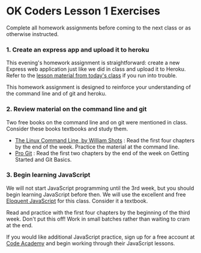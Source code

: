 OK Coders Lesson 1 Exercises
====

Complete all homework assignments before coming to the next class or as otherwise instructed.

### 1. Create an express app and upload it to heroku

This evening's homework assignment is straightforward: create a new Express web application just like we did in class and upload it to Heroku. Refer to the [lesson material from today's class](https://github.com/okcoders/ok-coders-january-2017-front-end/tree/master/01-command-line) if you run into trouble.

This homework assignment is designed to reinforce your understanding of the command line and of git and heroku.

### 2. Review material on the command line and git

Two free books on the command line and on git were mentioned in class. Consider these books textbooks and study them.

- [The Linux Command Line, by William Shots](http://linuxcommand.org/tlcl.php) : Read the first four chapters by the end of the week. Practice the material at the command line.
- [Pro Git](http://git-scm.com/book) : Read the first two chapters by the end of the week on Getting Started and Git Basics.

### 3. Begin learning JavaScript

We will not start JavaScript programming until the 3rd week, but you should begin learning JavaScript before then. We will use the excellent and free [Eloquent JavaScript](http://eloquentjavascript.net/) for this class. Consider it a textbook.

Read and practice with the first four chapters by the beginning of the third week. Don't put this off! Work in small batches rather than waiting to cram at the end.

If you would like additional JavaScript practice, sign up for a free account at [Code Academy](http://www.codecademy.com/) and begin working through their JavaScript lessons.
